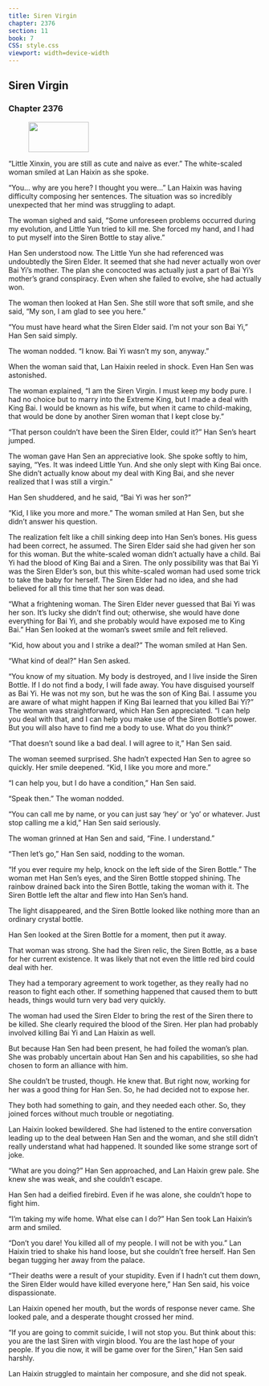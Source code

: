 ```yaml
---
title: Siren Virgin
chapter: 2376
section: 11
book: 7
CSS: style.css
viewport: width=device-width
---
```


## Siren Virgin

### Chapter 2376

<figure>
	<img src="../Images/gem.gif" alt="" id="gem" width="120" height="60" />
</figure>

“Little Xinxin, you are still as cute and naive as ever.” The white-scaled woman smiled at Lan Haixin as she spoke.

“You… why are you here? I thought you were…” Lan Haixin was having difficulty composing her sentences. The situation was so incredibly unexpected that her mind was struggling to adapt.

The woman sighed and said, “Some unforeseen problems occurred during my evolution, and Little Yun tried to kill me. She forced my hand, and I had to put myself into the Siren Bottle to stay alive.”

Han Sen understood now. The Little Yun she had referenced was undoubtedly the Siren Elder. It seemed that she had never actually won over Bai Yi’s mother. The plan she concocted was actually just a part of Bai Yi’s mother’s grand conspiracy. Even when she failed to evolve, she had actually won.

The woman then looked at Han Sen. She still wore that soft smile, and she said, “My son, I am glad to see you here.”

“You must have heard what the Siren Elder said. I’m not your son Bai Yi,” Han Sen said simply.

The woman nodded. “I know. Bai Yi wasn’t my son, anyway.”

When the woman said that, Lan Haixin reeled in shock. Even Han Sen was astonished.

The woman explained, “I am the Siren Virgin. I must keep my body pure. I had no choice but to marry into the Extreme King, but I made a deal with King Bai. I would be known as his wife, but when it came to child-making, that would be done by another Siren woman that I kept close by.”

“That person couldn’t have been the Siren Elder, could it?” Han Sen’s heart jumped.

The woman gave Han Sen an appreciative look. She spoke softly to him, saying, “Yes. It was indeed Little Yun. And she only slept with King Bai once. She didn’t actually know about my deal with King Bai, and she never realized that I was still a virgin.”

Han Sen shuddered, and he said, “Bai Yi was her son?”

“Kid, I like you more and more.” The woman smiled at Han Sen, but she didn’t answer his question.

The realization felt like a chill sinking deep into Han Sen’s bones. His guess had been correct, he assumed. The Siren Elder said she had given her son for this woman. But the white-scaled woman didn’t actually have a child. Bai Yi had the blood of King Bai and a Siren. The only possibility was that Bai Yi was the Siren Elder’s son, but this white-scaled woman had used some trick to take the baby for herself. The Siren Elder had no idea, and she had believed for all this time that her son was dead.

“What a frightening woman. The Siren Elder never guessed that Bai Yi was her son. It’s lucky she didn’t find out; otherwise, she would have done everything for Bai Yi, and she probably would have exposed me to King Bai.” Han Sen looked at the woman’s sweet smile and felt relieved.

“Kid, how about you and I strike a deal?” The woman smiled at Han Sen.

“What kind of deal?” Han Sen asked.

“You know of my situation. My body is destroyed, and I live inside the Siren Bottle. If I do not find a body, I will fade away. You have disguised yourself as Bai Yi. He was not my son, but he was the son of King Bai. I assume you are aware of what might happen if King Bai learned that you killed Bai Yi?” The woman was straightforward, which Han Sen appreciated. “I can help you deal with that, and I can help you make use of the Siren Bottle’s power. But you will also have to find me a body to use. What do you think?”

“That doesn’t sound like a bad deal. I will agree to it,” Han Sen said.

The woman seemed surprised. She hadn’t expected Han Sen to agree so quickly. Her smile deepened. “Kid, I like you more and more.”

“I can help you, but I do have a condition,” Han Sen said.

“Speak then.” The woman nodded.

“You can call me by name, or you can just say ‘hey’ or ‘yo’ or whatever. Just stop calling me a kid,” Han Sen said seriously.

The woman grinned at Han Sen and said, “Fine. I understand.”

“Then let’s go,” Han Sen said, nodding to the woman.

“If you ever require my help, knock on the left side of the Siren Bottle.” The woman met Han Sen’s eyes, and the Siren Bottle stopped shining. The rainbow drained back into the Siren Bottle, taking the woman with it. The Siren Bottle left the altar and flew into Han Sen’s hand.

The light disappeared, and the Siren Bottle looked like nothing more than an ordinary crystal bottle.

Han Sen looked at the Siren Bottle for a moment, then put it away.

That woman was strong. She had the Siren relic, the Siren Bottle, as a base for her current existence. It was likely that not even the little red bird could deal with her.

They had a temporary agreement to work together, as they really had no reason to fight each other. If something happened that caused them to butt heads, things would turn very bad very quickly.

The woman had used the Siren Elder to bring the rest of the Siren there to be killed. She clearly required the blood of the Siren. Her plan had probably involved killing Bai Yi and Lan Haixin as well.

But because Han Sen had been present, he had foiled the woman’s plan. She was probably uncertain about Han Sen and his capabilities, so she had chosen to form an alliance with him.

She couldn’t be trusted, though. He knew that. But right now, working for her was a good thing for Han Sen. So, he had decided not to expose her.

They both had something to gain, and they needed each other. So, they joined forces without much trouble or negotiating.

Lan Haixin looked bewildered. She had listened to the entire conversation leading up to the deal between Han Sen and the woman, and she still didn’t really understand what had happened. It sounded like some strange sort of joke.

“What are you doing?” Han Sen approached, and Lan Haixin grew pale. She knew she was weak, and she couldn’t escape.

Han Sen had a deified firebird. Even if he was alone, she couldn’t hope to fight him.

“I’m taking my wife home. What else can I do?” Han Sen took Lan Haixin’s arm and smiled.

“Don’t you dare! You killed all of my people. I will not be with you.” Lan Haixin tried to shake his hand loose, but she couldn’t free herself. Han Sen began tugging her away from the palace.

“Their deaths were a result of your stupidity. Even if I hadn’t cut them down, the Siren Elder would have killed everyone here,” Han Sen said, his voice dispassionate.

Lan Haixin opened her mouth, but the words of response never came. She looked pale, and a desperate thought crossed her mind.

“If you are going to commit suicide, I will not stop you. But think about this: you are the last Siren with virgin blood. You are the last hope of your people. If you die now, it will be game over for the Siren,” Han Sen said harshly.

Lan Haixin struggled to maintain her composure, and she did not speak.